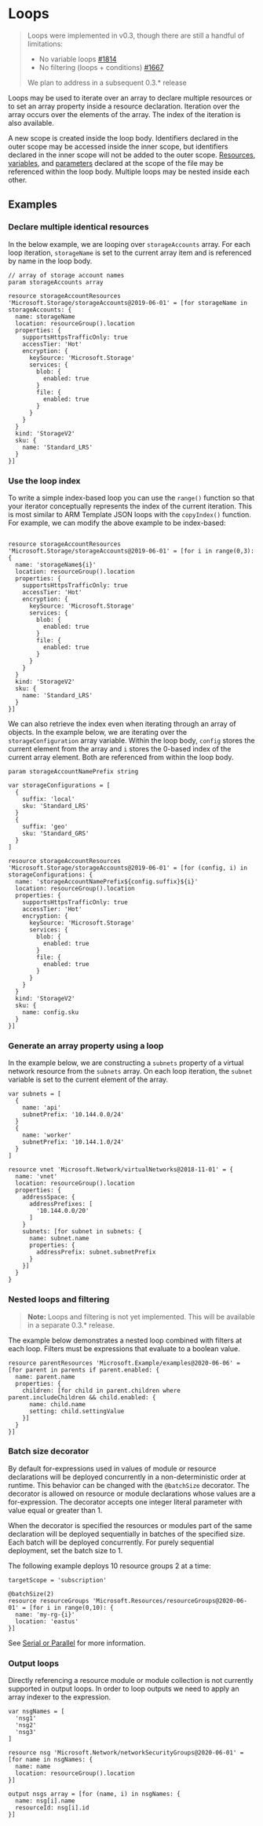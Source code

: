 # Loops

>Loops were implemented in v0.3, though there are still a handful of limitations:
> * No variable loops [#1814](https://github.com/Azure/bicep/issues/1814)
> * No filtering (loops + conditions) [#1667](https://github.com/Azure/bicep/issues/1667)
>
> We plan to address in a subsequent 0.3.* release

Loops may be used to iterate over an array to declare multiple resources or to set an array property inside a resource declaration. Iteration over the array occurs over the elements of the array. The index of the iteration is also available.

A new scope is created inside the loop body. Identifiers declared in the outer scope may be accessed inside the inner scope, but identifiers declared in the inner scope will not be added to the outer scope. [Resources](./resources.md), [variables](./variables.md), and [parameters](./parameters.md) declared at the scope of the file may be referenced within the loop body. Multiple loops may be nested inside each other.

## Examples

### Declare multiple identical resources

In the below example, we are looping over `storageAccounts` array. For each loop iteration, `storageName` is set to the current array item and is referenced by name in the loop body.

```bicep
// array of storage account names
param storageAccounts array

resource storageAccountResources 'Microsoft.Storage/storageAccounts@2019-06-01' = [for storageName in storageAccounts: {
  name: storageName
  location: resourceGroup().location
  properties: {
    supportsHttpsTrafficOnly: true
    accessTier: 'Hot'
    encryption: {
      keySource: 'Microsoft.Storage'
      services: {
        blob: {
          enabled: true
        }
        file: {
          enabled: true
        }
      }
    }
  }
  kind: 'StorageV2'
  sku: {
    name: 'Standard_LRS'
  }
}]
```

### Use the loop index

To write a simple index-based loop you can use the `range()` function so that your iterator conceptually represents the index of the current iteration. This is most similar to ARM Template JSON loops with the `copyIndex()` function. For example, we can modify the above example to be index-based:

```bicep

resource storageAccountResources 'Microsoft.Storage/storageAccounts@2019-06-01' = [for i in range(0,3): {
  name: 'storageName${i}'
  location: resourceGroup().location
  properties: {
    supportsHttpsTrafficOnly: true
    accessTier: 'Hot'
    encryption: {
      keySource: 'Microsoft.Storage'
      services: {
        blob: {
          enabled: true
        }
        file: {
          enabled: true
        }
      }
    }
  }
  kind: 'StorageV2'
  sku: {
    name: 'Standard_LRS'
  }
}]
```

We can also retrieve the index even when iterating through an array of objects. In the example below, we are iterating over the `storageConfiguration` array variable. Within the loop body, `config` stores the current element from the array and `i` stores the 0-based index of the current array element. Both are referenced from within the loop body.

```bicep
param storageAccountNamePrefix string

var storageConfigurations = [
  {
    suffix: 'local'
    sku: 'Standard_LRS'
  }
  {
    suffix: 'geo'
    sku: 'Standard_GRS'
  }
]

resource storageAccountResources 'Microsoft.Storage/storageAccounts@2019-06-01' = [for (config, i) in storageConfigurations: {
  name: 'storageAccountNamePrefix${config.suffix}${i}'
  location: resourceGroup().location
  properties: {
    supportsHttpsTrafficOnly: true
    accessTier: 'Hot'
    encryption: {
      keySource: 'Microsoft.Storage'
      services: {
        blob: {
          enabled: true
        }
        file: {
          enabled: true
        }
      }
    }
  }
  kind: 'StorageV2'
  sku: {
    name: config.sku
  }
}]

```

### Generate an array property using a loop

In the example below, we are constructing a `subnets` property of a virtual network resource from the `subnets` array. On each loop iteration, the `subnet` variable is set to the current element of the array.

```bicep
var subnets = [
  {
    name: 'api'
    subnetPrefix: '10.144.0.0/24'
  }
  {
    name: 'worker'
    subnetPrefix: '10.144.1.0/24'
  }
]

resource vnet 'Microsoft.Network/virtualNetworks@2018-11-01' = {
  name: 'vnet'
  location: resourceGroup().location
  properties: {
    addressSpace: {
      addressPrefixes: [
        '10.144.0.0/20'
      ]
    }
    subnets: [for subnet in subnets: {
      name: subnet.name
      properties: {
        addressPrefix: subnet.subnetPrefix
      }
    }]
  }
}
```

### Nested loops and filtering

>**Note:** Loops and filtering is not yet implemented. This will be available in a separate 0.3.* release.

The example below demonstrates a nested loop combined with filters at each loop. Filters must be expressions that evaluate to a boolean value.

```bicep
resource parentResources 'Microsoft.Example/examples@2020-06-06' = [for parent in parents if parent.enabled: {
  name: parent.name
  properties: {
    children: [for child in parent.children where parent.includeChildren && child.enabled: {
      name: child.name
      setting: child.settingValue
    }]
  }
}]
```

### Batch size decorator

By default for-expressions used in values of module or resource declarations will be deployed concurrently in a non-deterministic order at runtime. This behavior can be changed with the `@batchSize` decorator. The decorator is allowed on resource or module declarations whose values are a for-expression. The decorator accepts one integer literal parameter with value equal or greater than 1.

When the decorator is specified the resources or modules part of the same declaration will be deployed sequentially in batches of the specified size. Each batch will be deployed concurrently. For purely sequential deployment, set the batch size to 1.

The following example deploys 10 resource groups 2 at a time:

```bicep
targetScope = 'subscription'

@batchSize(2)
resource resourceGroups 'Microsoft.Resources/resourceGroups@2020-06-01' = [for i in range(0,10): {
  name: 'my-rg-{i}'
  location: 'eastus'
}]
```

See [Serial or Parallel](https://docs.microsoft.com/azure/azure-resource-manager/templates/copy-resources#serial-or-parallel) for more information.

### Output loops

Directly referencing a resource module or module collection is not currently supported in output loops. In order to loop outputs we need to apply an array indexer to the expression.

```bicep
var nsgNames = [
  'nsg1'
  'nsg2'
  'nsg3'
]

resource nsg 'Microsoft.Network/networkSecurityGroups@2020-06-01' = [for name in nsgNames: {
  name: name
  location: resourceGroup().location      
}]

output nsgs array = [for (name, i) in nsgNames: {
  name: nsg[i].name
  resourceId: nsg[i].id
}]
```
